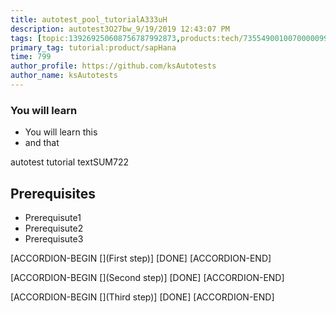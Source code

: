 ```yaml
---
title: autotest_pool_tutorialA333uH
description: autotest3O27bw_9/19/2019 12:43:07 PM
tags: [topic:139269250608756787992873,products:tech/73554900100700000996,tutorial:experience/advanced]
primary_tag: tutorial:product/sapHana
time: 799
author_profile: https://github.com/ksAutotests
author_name: ksAutotests
---
```

### You will learn
- You will learn this
- and that

autotest tutorial textSUM722

## Prerequisites
- Prerequisute1
- Prerequisute2
- Prerequisute3

[ACCORDION-BEGIN [](First step)]
[DONE]
[ACCORDION-END]

[ACCORDION-BEGIN [](Second step)]
[DONE]
[ACCORDION-END]

[ACCORDION-BEGIN [](Third step)]
[DONE]
[ACCORDION-END]

